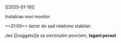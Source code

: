  [[2025-01-19]]
 
Instalirao novi monitor

==21:00== šećer do sad relativno stabilan

Jeo [[nuggets]]e sa smrznutim povrćem, **lagani porast**
